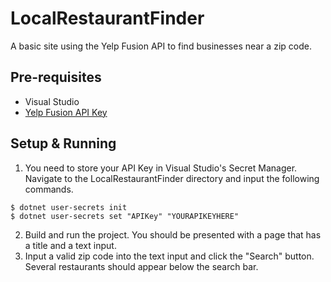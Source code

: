 # LocalRestaurantFinder
A basic site using the Yelp Fusion API to find businesses near a zip code.

## Pre-requisites
* Visual Studio
* [Yelp Fusion API Key](https://www.yelp.com/developers/v3/manage_app)

## Setup & Running
1. You need to store your API Key in Visual Studio's Secret Manager. Navigate to the LocalRestaurantFinder directory and input the following commands.
```
$ dotnet user-secrets init
$ dotnet user-secrets set "APIKey" "YOURAPIKEYHERE"
```
2. Build and run the project. You should be presented with a page that has a title and a text input. 
3. Input a valid zip code into the text input and click the "Search" button. Several restaurants should appear below the search bar.
